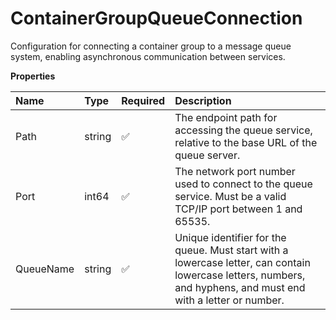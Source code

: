 # ContainerGroupQueueConnection

Configuration for connecting a container group to a message queue system, enabling asynchronous communication between services.

**Properties**

| Name      | Type   | Required | Description                                                                                                                                                     |
| :-------- | :----- | :------- | :-------------------------------------------------------------------------------------------------------------------------------------------------------------- |
| Path      | string | ✅       | The endpoint path for accessing the queue service, relative to the base URL of the queue server.                                                                |
| Port      | int64  | ✅       | The network port number used to connect to the queue service. Must be a valid TCP/IP port between 1 and 65535.                                                  |
| QueueName | string | ✅       | Unique identifier for the queue. Must start with a lowercase letter, can contain lowercase letters, numbers, and hyphens, and must end with a letter or number. |

